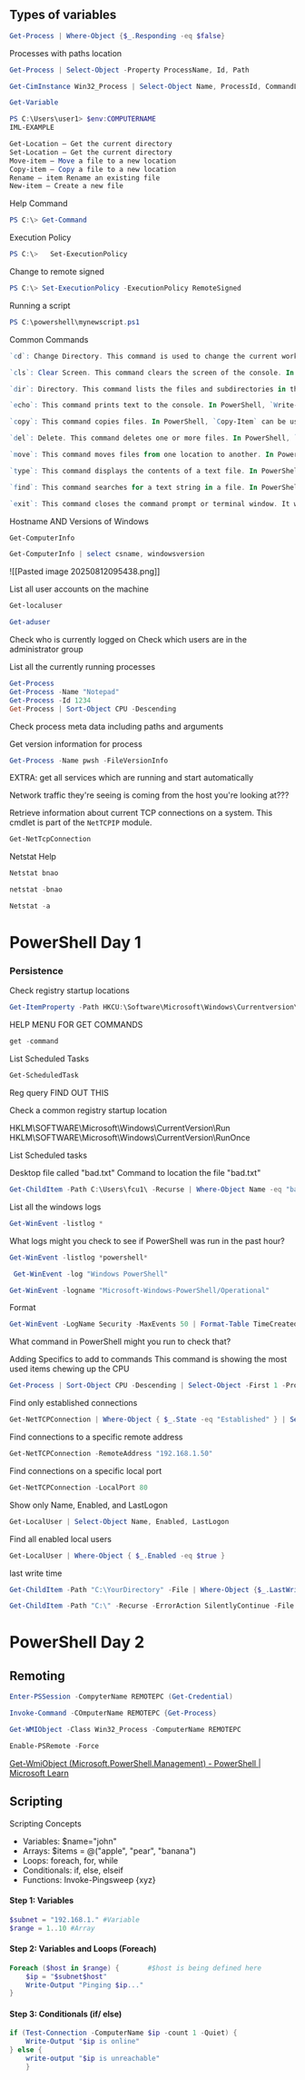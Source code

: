 
## Types of variables

```powershell
Get-Process | Where-Object {$_.Responding -eq $false}
```
Processes with paths location
```powershell
Get-Process | Select-Object -Property ProcessName, Id, Path
```
```powershell
Get-CimInstance Win32_Process | Select-Object Name, ProcessId, CommandLine
```

```powershell
Get-Variable
```

```powershell
PS C:\Users\user1> $env:COMPUTERNAME
IML-EXAMPLE
```

```powershell
Get-Location – Get the current directory
Set-Location – Get the current directory
Move-item – Move a file to a new location
Copy-item – Copy a file to a new location
Rename – item Rename an existing file
New-item – Create a new file
```

Help Command
```powershell
PS C:\> Get-Command
```

Execution Policy
```powershell
PS C:\>   Set-ExecutionPolicy
```
Change to remote  signed
```powershell
PS C:\> Set-ExecutionPolicy -ExecutionPolicy RemoteSigned
```

Running a script
```powershell
PS C:\powershell\mynewscript.ps1
```

Common Commands
```powershell
`cd`: Change Directory. This command is used to change the current working directory. In PowerShell, `Set-Location` can be used as well.

`cls`: Clear Screen. This command clears the screen of the console. In PowerShell, `Clear-Host` or its alias `cls` can be used.

`dir`: Directory. This command lists the files and subdirectories in the directory. In PowerShell, `Get-ChildItem` can be used as well.

`echo`: This command prints text to the console. In PowerShell, `Write-Output` can be used as well.

`copy`: This command copies files. In PowerShell, `Copy-Item` can be used as well.

`del`: Delete. This command deletes one or more files. In PowerShell, `Remove-Item` can be used as well.

`move`: This command moves files from one location to another. In PowerShell, `Move-Item` can be used as well.

`type`: This command displays the contents of a text file. In PowerShell, `Get-Content` can be used as well.

`find`: This command searches for a text string in a file. In PowerShell, `Select-String` can be used as well.

`exit`: This command closes the command prompt or terminal window. It works the same in both Command Prompt and PowerShell.
```




Hostname AND Versions of Windows
```powershell
Get-ComputerInfo
```

```powershell
Get-ComputerInfo | select csname, windowsversion
```

![[Pasted image 20250812095438.png]]


List all user accounts on the machine
```powershell
Get-localuser
```
```powershell
Get-aduser
```
Check who is currently logged on
Check which users are in the administrator group


List all the currently running processes
```powershell
Get-Process
Get-Process -Name "Notepad"
Get-Process -Id 1234
Get-Process | Sort-Object CPU -Descending
```

Check process meta data including paths and arguments


Get version information for process
```powershell
Get-Process -Name pwsh -FileVersionInfo
```

EXTRA: get all services which are running and start automatically


Network traffic they're seeing is coming from the host you're looking at???

Retrieve information about current TCP connections on a system. This cmdlet is part of the `NetTCPIP` module.
```powershell
Get-NetTcpConnection
```

Netstat Help
```powershell
Netstat bnao
```

```powershell
netstat -bnao
```
```powershell
Netstat -a
```



# PowerShell Day 1 


### Persistence

Check registry startup locations
```powershell
Get-ItemProperty -Path HKCU:\Software\Microsoft\Windows\Currentversion\Run
```

HELP MENU FOR GET COMMANDS
```powershell
get -command
```

List Scheduled Tasks
```powershell
Get-ScheduledTask
```


Reg query FIND OUT THIS



Check a common registry startup location


HKLM\SOFTWARE\Microsoft\Windows\CurrentVersion\Run
HKLM\SOFTWARE\Microsoft\Windows\CurrentVersion\RunOnce

List Scheduled tasks


Desktop file called "bad.txt"
Command to location the file "bad.txt"
```powershell
Get-ChildItem -Path C:\Users\fcu1\ -Recurse | Where-Object Name -eq "bad.txt"
```


List all the windows logs
```powershell
Get-WinEvent -listlog *
```

What logs might you check to see if PowerShell was run in the past hour?
```powershell
Get-WinEvent -listlog *powershell*
```

```powershell
 Get-WinEvent -log "Windows PowerShell"
```

```powershell
Get-WinEvent -logname "Microsoft-Windows-PowerShell/Operational"
```

Format
```powershell
Get-WinEvent -LogName Security -MaxEvents 50 | Format-Table TimeCreated, Id, Message -AutoSize
```

What command in PowerShell might you run to check that?


Adding Specifics to add to commands
This command is showing the most used items chewing up the CPU
```powershell
Get-Process | Sort-Object CPU -Descending | Select-Object -First 1 -Property ProcessName, ID, CPU
```

Find only established connections
```powershell
Get-NetTCPConnection | Where-Object { $_.State -eq "Established" } | Select-Object LocalAddress, LocalPort, RemoteAddress, RemotePort, State
```

Find connections to a specific remote address
```powershell
Get-NetTCPConnection -RemoteAddress "192.168.1.50"
```

Find connections on a specific local port
```powershell
Get-NetTCPConnection -LocalPort 80
```

Show only Name, Enabled, and LastLogon
```powershell
Get-LocalUser | Select-Object Name, Enabled, LastLogon
```

Find all enabled local users
```powershell
Get-LocalUser | Where-Object { $_.Enabled -eq $true }
```

last write time 
```powershell
Get-ChildItem -Path "C:\YourDirectory" -File | Where-Object {$_.LastWriteTime -gt (Get-Date).AddDays(-7)}
```

```powershell
Get-ChildItem -Path "C:\" -Recurse -ErrorAction SilentlyContinue -File | Where-Object {$_.LastWriteTime -gt (Get-Date).AddDays(-7)}
```





# PowerShell Day 2


## Remoting 


```powershell
Enter-PSSession -CompyterName REMOTEPC (Get-Credential)

Invoke-Command -COmputerName REMOTEPC {Get-Process}

Get-WMIObject -Class Win32_Process -ComputerName REMOTEPC

Enable-PSRemote -Force
```

[Get-WmiObject (Microsoft.PowerShell.Management) - PowerShell | Microsoft Learn](https://learn.microsoft.com/en-us/powershell/module/microsoft.powershell.management/get-wmiobject?view=powershell-5.1)


## Scripting 

Scripting Concepts
- Variables: $name="john"
- Arrays: $items = @("apple", "pear", "banana")
- Loops: foreach, for, while
- Conditionals: if, else, elseif
- Functions: Invoke-Pingsweep {xyz}

#### Step 1: Variables

```powershell
$subnet = "192.168.1." #Variable 
$range = 1..10 #Array
```

#### Step 2: Variables and Loops (Foreach)

```powershell
Foreach ($host in $range) {       #$host is being defined here
	$ip = "$subnet$host"
	Write-Output "Pinging $ip..."
}
```


#### Step 3: Conditionals (if/ else)

```powershell
if (Test-Connection -ComputerName $ip -count 1 -Quiet) {
	Write-Output "$ip is online"
} else {
	write-output "$ip is unreachable"
	}
```





















































